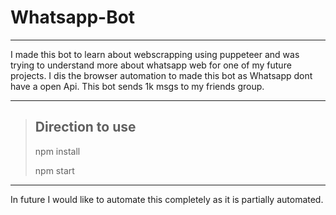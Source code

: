 # Whatsapp-Bot
***
I made this bot to learn about webscrapping using puppeteer and was trying to understand more about whatsapp web for one of my future projects. I dis the browser automation to made this bot as Whatsapp dont have a open Api. This bot sends 1k msgs to my friends group.


***
> ## Direction to use
> 
> npm install
>
>npm start

***

In future I would like to automate this completely as it is partially automated.